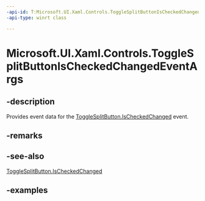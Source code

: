 ```yaml
---
-api-id: T:Microsoft.UI.Xaml.Controls.ToggleSplitButtonIsCheckedChangedEventArgs
-api-type: winrt class

---
```

<!-- Class syntax.
public class ToggleSplitButtonIsCheckedChangedEventArgs 
-->

# Microsoft.UI.Xaml.Controls.ToggleSplitButtonIsCheckedChangedEventArgs


## -description

Provides event data for the [ToggleSplitButton.IsCheckedChanged](togglesplitbutton_ischeckedchanged.md) event.


## -remarks


## -see-also

[ToggleSplitButton.IsCheckedChanged](togglesplitbutton_ischeckedchanged.md)


## -examples


